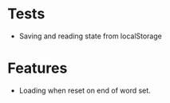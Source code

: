 # Tests
- Saving and reading state from localStorage

# Features
- Loading when reset on end of word set.